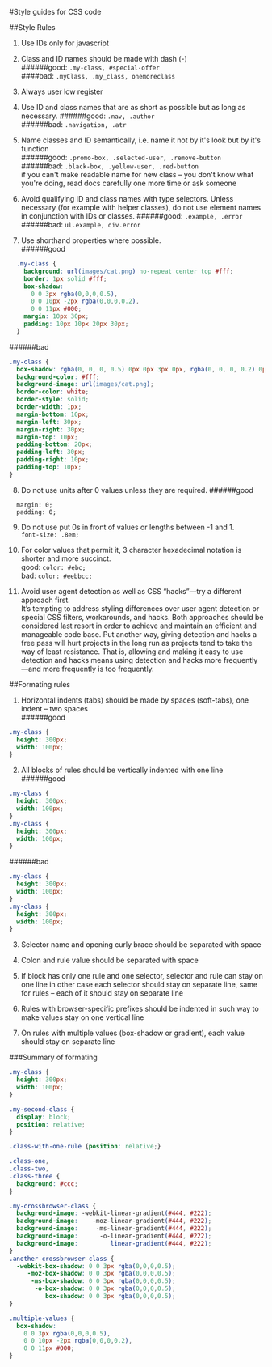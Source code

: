 #Style guides for CSS code

##Style Rules

1. Use IDs only for javascript

2. Class and ID names should be made with dash (-)   
######good:
```.my-class, #special-offer```    
####bad:
```.myClass, .my_class, onemoreclass```   

3. Always user low register

4. Use ID and class names that are as short as possible but as long as necessary.
######good:
```.nav, .author```   
######bad:
```.navigation, .atr```    

5. Name classes and ID semantically, i.e. name it not by it's look but by it's function   
######good:
```.promo-box, .selected-user, .remove-button```   
######bad:
```.black-box, .yellow-user, .red-button```   
if you can't make readable name for new class – you don't know what you're doing, read docs carefully one more time or ask someone

6. Avoid qualifying ID and class names with type selectors.
Unless necessary (for example with helper classes), do not use element names in conjunction with IDs or classes.
######good:
```.example, .error```
######bad:
```ul.example, div.error```
  
7. Use shorthand properties where possible.     
######good
  ```css
    .my-class {
      background: url(images/cat.png) no-repeat center top #fff;
      border: 1px solid #fff;
      box-shadow: 
        0 0 3px rgba(0,0,0,0.5),
        0 0 10px -2px rgba(0,0,0,0.2),
        0 0 11px #000;
      margin: 10px 30px;
      padding: 10px 10px 20px 30px;
    }
  ```
######bad
```css
.my-class {
  box-shadow: rgba(0, 0, 0, 0.5) 0px 0px 3px 0px, rgba(0, 0, 0, 0.2) 0px 0px 10px -2px, black 0px 0px 11px 0px;
  background-color: #fff;
  background-image: url(images/cat.png);
  border-color: white;
  border-style: solid;
  border-width: 1px;
  margin-bottom: 10px;
  margin-left: 30px;
  margin-right: 30px;
  margin-top: 10px;
  padding-bottom: 20px;
  padding-left: 30px;
  padding-right: 10px;
  padding-top: 10px;
}
```

8. Do not use units after 0 values unless they are required.
######good    
```
  margin: 0;
  padding: 0;
```

9. Do not use put 0s in front of values or lengths between -1 and 1.    
```font-size: .8em;```    

10. For color values that permit it, 3 character hexadecimal notation is shorter and more succinct.   
good: ```color: #ebc;```    
bad: ```color: #eebbcc;```

11. Avoid user agent detection as well as CSS “hacks”—try a different approach first.   
It’s tempting to address styling differences over user agent detection or special CSS filters, workarounds, and hacks. Both approaches should be considered last resort in order to achieve and maintain an efficient and manageable code base. Put another way, giving detection and hacks a free pass will hurt projects in the long run as projects tend to take the way of least resistance. That is, allowing and making it easy to use detection and hacks means using detection and hacks more frequently—and more frequently is too frequently.

##Formating rules

1. Horizontal indents (tabs) should be made by spaces (soft-tabs), one indent – two spaces    
######good      
```css
.my-class {
  height: 300px;
  width: 100px;
}
```

2. All blocks of rules should be vertically indented with one line
######good      
```css
.my-class {
  height: 300px;
  width: 100px;
}             
.my-class {
  height: 300px;
  width: 100px;
}
```
######bad      
```css
.my-class {
  height: 300px;
  width: 100px;
}
.my-class {
  height: 300px;
  width: 100px;
}
```

3. Selector name and opening curly brace should be separated with space

4. Colon and rule value should be separated with space

5. If block has only one rule and one selector, selector and rule can stay on one line
  in other case each selector should stay on separate line, same for rules – each of it should stay on separate line
  
6. Rules with browser-specific prefixes should be indented in such way to make values stay on one vertical line

7. On rules with multiple values (box-shadow or gradient), each value should stay on separate line

###Summary of formating

``` css
.my-class {
  height: 300px;
  width: 100px;
}

.my-second-class {
  display: block;
  position: relative;
}

.class-with-one-rule {position: relative;}

.class-one,
.class-two,
.class-three {
  background: #ccc;
}

.my-crossbrowser-class {
  background-image: -webkit-linear-gradient(#444, #222);
  background-image:    -moz-linear-gradient(#444, #222);
  background-image:     -ms-linear-gradient(#444, #222);
  background-image:      -o-linear-gradient(#444, #222);
  background-image:         linear-gradient(#444, #222);
}
.another-crossbrowser-class {
  -webkit-box-shadow: 0 0 3px rgba(0,0,0,0.5);
     -moz-box-shadow: 0 0 3px rgba(0,0,0,0.5);
      -ms-box-shadow: 0 0 3px rgba(0,0,0,0.5);
       -o-box-shadow: 0 0 3px rgba(0,0,0,0.5);
          box-shadow: 0 0 3px rgba(0,0,0,0.5);
}

.multiple-values {
  box-shadow: 
    0 0 3px rgba(0,0,0,0.5),
    0 0 10px -2px rgba(0,0,0,0.2),
    0 0 11px #000;
}
```

